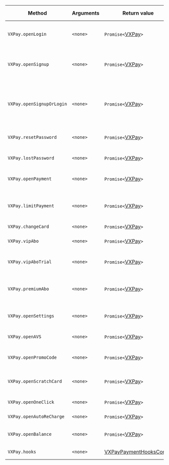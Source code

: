 | Method | Arguments | Return value | Additional info |
| ------ | --------- | ------------ | --------------- |
| `VXPay.openLogin` | `<none>` | `Promise<`[VXPay](https://github.com/VISIT-X/vxpay-js/blob/master/src/VXPay.js)`>` | Opens the paytour with login flow |
| `VXPay.openSignup` | `<none>` | `Promise<`[VXPay](https://github.com/VISIT-X/vxpay-js/blob/master/src/VXPay.js)`>` | Opens the paytour with registration flow |
| `VXPay.openSignupOrLogin` | `<none>` | `Promise<`[VXPay](https://github.com/VISIT-X/vxpay-js/blob/master/src/VXPay.js)`>` | Let the library decide if login or signup should be opened |
| `VXPay.resetPassword` | `<none>` | `Promise<`[VXPay](https://github.com/VISIT-X/vxpay-js/blob/master/src/VXPay.js)`>` | Open reset password UI |
| `VXPay.lostPassword` | `<none>` | `Promise<`[VXPay](https://github.com/VISIT-X/vxpay-js/blob/master/src/VXPay.js)`>` | Open lost password UI |
| `VXPay.openPayment` | `<none>` | `Promise<`[VXPay](https://github.com/VISIT-X/vxpay-js/blob/master/src/VXPay.js)`>` | Open general payment UI |
| `VXPay.limitPayment` | `<none>` | `Promise<`[VXPay](https://github.com/VISIT-X/vxpay-js/blob/master/src/VXPay.js)`>` | Open payment with limited options and a warning |
| `VXPay.changeCard` | `<none>` | `Promise<`[VXPay](https://github.com/VISIT-X/vxpay-js/blob/master/src/VXPay.js)`>` | **Deprecated** |
| `VXPay.vipAbo` | `<none>` | `Promise<`[VXPay](https://github.com/VISIT-X/vxpay-js/blob/master/src/VXPay.js)`>` | Open VIP Abo signup UI |
| `VXPay.vipAboTrial` | `<none>` | `Promise<`[VXPay](https://github.com/VISIT-X/vxpay-js/blob/master/src/VXPay.js)`>` | Open VIP abo trial signup UI |
| `VXPay.premiumAbo` | `<none>` | `Promise<`[VXPay](https://github.com/VISIT-X/vxpay-js/blob/master/src/VXPay.js)`>` | Open premium ABO (VX-TV) signup UI |
| `VXPay.openSettings` | `<none>` | `Promise<`[VXPay](https://github.com/VISIT-X/vxpay-js/blob/master/src/VXPay.js)`>` | Open user account settings |
| `VXPay.openAVS` | `<none>` | `Promise<`[VXPay](https://github.com/VISIT-X/vxpay-js/blob/master/src/VXPay.js)`>` | Open age verification UI |
| `VXPay.openPromoCode` | `<none>` | `Promise<`[VXPay](https://github.com/VISIT-X/vxpay-js/blob/master/src/VXPay.js)`>` | Open _Enter promo code_ UI |
| `VXPay.openScratchCard` | `<none>` | `Promise<`[VXPay](https://github.com/VISIT-X/vxpay-js/blob/master/src/VXPay.js)`>` | Open _Enter scratch card code_ UI |
| `VXPay.openOneClick` | `<none>` | `Promise<`[VXPay](https://github.com/VISIT-X/vxpay-js/blob/master/src/VXPay.js)`>` | Open quick payment UI |
| `VXPay.openAutoReCharge` | `<none>` | `Promise<`[VXPay](https://github.com/VISIT-X/vxpay-js/blob/master/src/VXPay.js)`>` | Open auto-recharge UI |
| `VXPay.openBalance` | `<none>` | `Promise<`[VXPay](https://github.com/VISIT-X/vxpay-js/blob/master/src/VXPay.js)`>` | Open _Pay open balance_ UI |
| `VXPay.hooks` | `<none>` | [VXPayPaymentHooksConfig](https://github.com/VISIT-X/vxpay-js/blob/master/src/VXPay/Config/VXPayPaymentHooksConfig.js) | See [hooks section](https://github.com/VISIT-X/vxpay-js/wiki/02---Hooks) |A